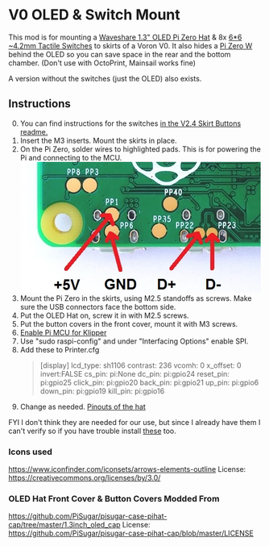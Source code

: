 ﻿# V0 OLED & Switch Mount
This mod is for mounting a [Waveshare 1.3" OLED Pi Zero Hat](https://s.click.aliexpress.com/e/_A23Tz7) & 8x [6*6 ~4.2mm Tactile Switches](https://s.click.aliexpress.com/e/_9wvUAv) to skirts of a Voron V0. It also hides a [Pi Zero W](https://s.click.aliexpress.com/e/_AaYTdb) behind the OLED so you can save space in the rear and the bottom chamber. (Don't use with OctoPrint, Mainsail works fine)

A version without the switches (just the OLED) also exists.

## Instructions

0. You can find instructions for the switches [in the V2.4 Skirt Buttons readme.](../V2.4_Skirt_Buttons)
1. Insert the M3 inserts. Mount the skirts in place.
2. On the Pi Zero, solder wires to highlighted pads. This is for powering the Pi and connecting to the MCU.
	![](./Pi.png)
3. Mount the Pi Zero in the skirts, using M2.5 standoffs as screws. Make sure the USB connectors face the bottom side.
4. Put the OLED Hat on, screw it in with M2.5 screws.
5. Put the button covers in the front cover, mount it with M3 screws.
6. [Enable Pi MCU for Klipper](https://github.com/KevinOConnor/klipper/blob/master/docs/RPi_microcontroller.md)
7. Use "sudo raspi-config" and under "Interfacing Options" enable SPI.
8. Add these to Printer.cfg 
	> [display] 
	> lcd_type: sh1106 
	> contrast: 236 
	> vcomh: 0 
	> x_offset: 0 
	> invert:FALSE 
	> cs_pin: pi:None 
	> dc_pin: pi:gpio24 
	> reset_pin: pi:gpio25
	> click_pin: pi:gpio20 
	> back_pin: pi:gpio21 
	> up_pin: pi:gpio6 
	> down_pin: pi:gpio19 
	> kill_pin: pi:gpio16
9. Change as needed. [Pinouts of the hat](https://www.waveshare.com/w/upload/4/46/1.3inch_OLED_HAT_User_Manual_EN.pdf)

FYI I don't think they are needed for our use, but since I already have them I can't verify so if you have trouble install [these](https://www.waveshare.com/wiki/Libraries_Installation_for_RPi) too.

### Icons used
 https://www.iconfinder.com/iconsets/arrows-elements-outline
 License: https://creativecommons.org/licenses/by/3.0/
### OLED Hat Front Cover & Button Covers Modded From
https://github.com/PiSugar/pisugar-case-pihat-cap/tree/master/1.3inch_oled_cap
License: https://github.com/PiSugar/pisugar-case-pihat-cap/blob/master/LICENSE
